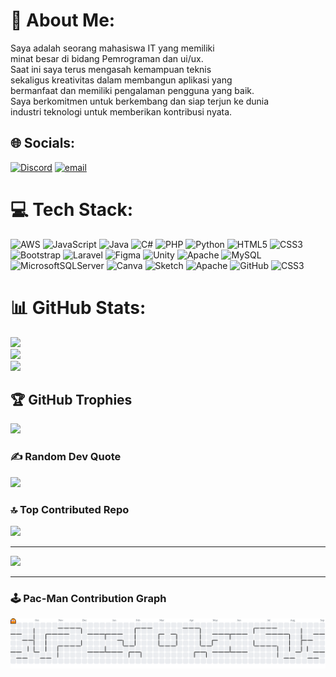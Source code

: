 # 💫 About Me:
Saya adalah seorang mahasiswa IT yang memiliki <br>minat besar di bidang  Pemrograman dan ui/ux. <br>Saat ini saya terus mengasah kemampuan teknis <br>sekaligus kreativitas dalam membangun aplikasi yang <br>bermanfaat dan memiliki pengalaman pengguna yang baik. <br>Saya berkomitmen untuk berkembang dan siap terjun ke dunia <br>industri teknologi untuk memberikan kontribusi nyata.


## 🌐 Socials:
[![Discord](https://img.shields.io/badge/Discord-%237289DA.svg?logo=discord&logoColor=white)](https://discord.gg/kingdede0067_87119) [![email](https://img.shields.io/badge/Email-D14836?logo=gmail&logoColor=white)](mailto:yungdede46@gmail.com) 

# 💻 Tech Stack:
![AWS](https://img.shields.io/badge/AWS-%23FF9900.svg?style=flat-square&logo=amazon-aws&logoColor=white) ![JavaScript](https://img.shields.io/badge/javascript-%23323330.svg?style=flat-square&logo=javascript&logoColor=%23F7DF1E) ![Java](https://img.shields.io/badge/java-%23ED8B00.svg?style=flat-square&logo=openjdk&logoColor=white) ![C#](https://img.shields.io/badge/c%23-%23239120.svg?style=flat-square&logo=csharp&logoColor=white) ![PHP](https://img.shields.io/badge/php-%23777BB4.svg?style=flat-square&logo=php&logoColor=white) ![Python](https://img.shields.io/badge/python-3670A0?style=flat-square&logo=python&logoColor=ffdd54) ![HTML5](https://img.shields.io/badge/html5-%23E34F26.svg?style=flat-square&logo=html5&logoColor=white) ![CSS3](https://img.shields.io/badge/css3-%231572B6.svg?style=flat-square&logo=css3&logoColor=white) ![Bootstrap](https://img.shields.io/badge/bootstrap-%238511FA.svg?style=flat-square&logo=bootstrap&logoColor=white) ![Laravel](https://img.shields.io/badge/laravel-%23FF2D20.svg?style=flat-square&logo=laravel&logoColor=white) ![Figma](https://img.shields.io/badge/figma-%23F24E1E.svg?style=flat-square&logo=figma&logoColor=white) ![Unity](https://img.shields.io/badge/unity-%23000000.svg?style=flat-square&logo=unity&logoColor=white) ![Apache](https://img.shields.io/badge/apache-%23D42029.svg?style=flat-square&logo=apache&logoColor=white) ![MySQL](https://img.shields.io/badge/mysql-4479A1.svg?style=flat-square&logo=mysql&logoColor=white) ![MicrosoftSQLServer](https://img.shields.io/badge/Microsoft%20SQL%20Server-CC2927?style=flat-square&logo=microsoft%20sql%20server&logoColor=white) ![Canva](https://img.shields.io/badge/Canva-%2300C4CC.svg?style=flat-square&logo=Canva&logoColor=white) ![Sketch](https://img.shields.io/badge/Sketch-FFB387?style=flat-square&logo=sketch&logoColor=black) ![Apache](https://img.shields.io/badge/apache-%23D42029.svg?style=flat-square&logo=apache&logoColor=white) ![GitHub](https://img.shields.io/badge/github-%23121011.svg?style=flat-square&logo=github&logoColor=white) ![CSS3](https://img.shields.io/badge/css3-%231572B6.svg?style=flat-square&logo=css3&logoColor=white)
# 📊 GitHub Stats:
![](https://github-readme-stats.vercel.app/api?username=Bungdede-dev&theme=tokyonight&hide_border=false&include_all_commits=true&count_private=true)<br/>
![](https://nirzak-streak-stats.vercel.app/?user=Bungdede-dev&theme=tokyonight&hide_border=false)<br/>
![](https://github-readme-stats.vercel.app/api/top-langs/?username=Bungdede-dev&theme=tokyonight&hide_border=false&include_all_commits=true&count_private=true&layout=compact)

## 🏆 GitHub Trophies
![](https://github-profile-trophy.vercel.app/?username=Bungdede-dev&theme=radical&no-frame=true&no-bg=false&margin-w=4)

### ✍️ Random Dev Quote
![](https://quotes-github-readme.vercel.app/api?type=horizontal&theme=tokyonight)

### 🔝 Top Contributed Repo
![](https://github-contributor-stats.vercel.app/api?username=Bungdede-dev&limit=5&theme=dark&combine_all_yearly_contributions=true)

---
[![](https://visitcount.itsvg.in/api?id=Bungdede-dev&icon=3&color=0)](https://visitcount.itsvg.in)

---

### 🕹️ Pac-Man Contribution Graph
<picture>
  <source media="(prefers-color-scheme: dark)" srcset="https://raw.githubusercontent.com/Bungdede-dev/Bungdede-dev/output/pacman-contribution-graph-dark.svg">
  <source media="(prefers-color-scheme: light)" srcset="https://raw.githubusercontent.com/Bungdede-dev/Bungdede-dev/output/pacman-contribution-graph.svg">
  <img alt="pacman contribution graph" src="https://raw.githubusercontent.com/Bungdede-dev/Bungdede-dev/output/pacman-contribution-graph.svg">
</picture>

<!-- Proudly created with GPRM ( https://gprm.itsvg.in ) -->
